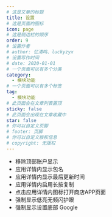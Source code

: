 ```yaml
---
# 这是文章的标题
title: 设置
# 这是页面的图标
icon: page
# 这是侧边栏的顺序
order: 9
# 设置作者
# author: 忆清鸣、luckyzyx
# 设置写作时间
# date: 2020-01-01
# 一个页面可以有多个分类
category:
  - 模块功能
# 一个页面可以有多个标签
tag:
  - 模块功能
# 此页面会在文章列表置顶
sticky: false
# 此页面会出现在文章收藏中
star: false
# 你可以自定义页脚
# footer: 页脚
# 你可以自定义版权信息
# copyright: 无版权
---
```


- 移除顶部账户显示
- 应用详情内显示包名
- 应用详情内显示最后更新时间
- 应用详情内启用长按复制
- 点击应用详情内图标打开商店APP页面
- 强制显示低亮无频闪护眼
- 强制显示设置底部 Google
